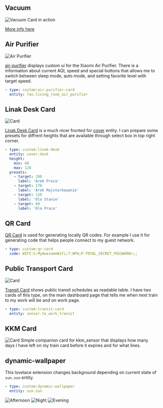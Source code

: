 ## Vacuum
![Vacuum Card in action](vacuum.png)

[More info here](/SmartHouse/HomeAssistant/Vacuum/)

## Air Purifier
![Air Purifier](air_purifier.gif)

[air-purifier](https://github.com/macbury/SmartHouse/tree/master/home-assistant/www/custom-lovelace/air-purifier) displays custom ui for the Xiaomi Air Purifier. There is a information about current AQI, speed and special buttons that allows me to switch between sleep mode, auto mode, and setting favorite level with target speed.

```yaml
- type: custom:air-purifier-card
  entity: fan.living_room_air_purifier
```

## Linak Desk Card
![Card](linak.gif)

[Linak Desk Card](https://github.com/macbury/SmartHouse/blob/master/home-assistant/www/custom-lovelace/linak-desk/card.js) is a much nicer fronted for [cover](https://www.home-assistant.io/components/cover.mqtt/) entity. I can prepare some presets for diffrent heights that are available through select box in top right corner.

```yaml
- type: custom:linak-desk
  entity: cover.desk
  height:
    min: 68
    max: 128
  presets:
    - target: 100
      label: 'Arek Praca'
    - target: 170
      label: 'Arek Majsterkowanie'
    - target: 120
      label: 'Ola Stanie'
    - target: 60
      label: 'Ola Praca'
```

## QR Card

[QR Card](https://github.com/macbury/SmartHouse/blob/master/home-assistant/www/custom-lovelace/qr-card/card.js) is used for generating locally QR codes. For example I use it for generating code that helps people connect to my guest network.

```yaml
- type: custom:qr-card
  code: WIFI:S:MyAwesomeWiFi;T:WPA;P:TOTAL_SECRET_PASSWORD>;;
```

## Public Transport Card
![Card](public_transit.png)

[Transit Card](https://github.com/macbury/SmartHouse/blob/master/home-assistant/www/custom-lovelace/transit/card.js) shows public transit schedules as readable table. I have two cards of this type, on the main dashboard page that tells me when next train to my work will be and on work page.

```yaml
- type: custom:transit-card
  entity: sensor.to_work_transit
```

## KKM Card

![Card](kkm.png)
Simple companion card for kkm_sensor that displays how many days I have left on my train card before it expires and for what lines.

## dynamic-wallpaper

This lovelace extension changes background depending on current state of `sun.sun` entity.

```yaml
- type: custom:dynamic-wallpaper
  entity: sun.sun
```

![Afternoon](afternoon.png)
![Night](night.png)
![Evening](evening.png)
